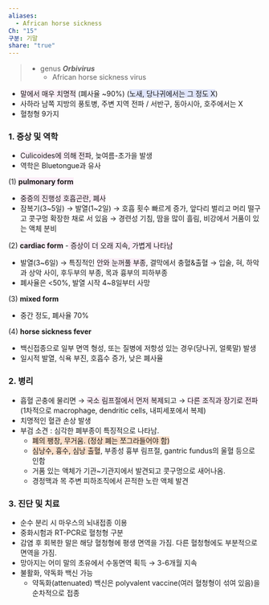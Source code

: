 ```yaml
---
aliases:
  - African horse sickness
Ch: "15"
구분: 기말
share: "true"
---
```

>- genus ***Orbivirus***
>	- African horse sickness virus

- <span style="background:#fceef8">말에서 매우 치명적</span> (폐사율 ~90%) (<span style="background:#e0e5fc">노새, 당나귀에서는 그 정도 X</span>)
- 사하라 남쪽 지방의 풍토병, 주변 지역 전파 / 서반구, 동아시아, 호주에서는 X
- 혈청형 9가지

### 1. 증상 및 역학
- <span style="background:#fceef8">Culicoides에 의해 전파</span>, 늦여름-초가을 발생
- 역학은 Bluetongue과 유사

(1) <b><span style="background:#fceef8">pulmonary form</span></b> 
- <span style="background:#fceef8">중증의 진행성 호흡곤란, 폐사</span>
- 잠복기(3~5일) → 발열(1~2일) → 호흡 횟수 빠르게 증가, 앞다리 벌리고 머리 떨구고 콧구멍 확장한 채로 서 있음 → 경련성 기침, 땀을 많이 흘림, 비강에서 거품이 있는 액체 분비

(2) <b><span style="background:#fceef8">cardiac form</span></b>
-<span style="background:#fceef8"> 증상이 더 오래 지속, 가볍게 나타남</span>
- 발열(3~6일) → 특징적인 <span style="background:#fceef8">안와 눈꺼풀 부종</span>, 결막에서 충혈&출혈 → 입술, 혀, 하악과 상악 사이, 후두부의 부종, 목과 흉부의 피하부종
- 폐사율은 <50%, 발열 시작 4~8일부터 사망

(3) **mixed form**
- 중간 정도, 폐사율 70%

(4) **horse sickness fever**
- 백신접종으로 일부 면역 형성, 또는 질병에 저항성 있는 경우(당나귀, 얼룩말) 발생
- 일시적 발열, 식욕 부진, 호흡수 증가, 낮은 폐사율

### 2. 병리
- 흡혈 곤충에 물리면
  → <span style="background:#fceef8">국소 림프절에서 먼저 복제</span>되고
  → <span style="background:#fceef8">다른 조직과 장기로 전파</span> (1차적으로 macrophage, dendritic cells, 내피세포에서 복제)
- 치명적인 혈관 손상 발생
- 부검 소견 : 심각한 폐부종이 특징적으로 나타남.
	- <span style="background:rgba(240, 107, 5, 0.2)">폐의 팽창, 무거움. (정상 폐는 쪼그라들어야 함)</span>
	- <span style="background:rgba(240, 107, 5, 0.2)">심낭수, 흉수, 심낭 출혈</span>, 부종성 흉부 림프절, gantric fundus의 울혈 등으로 인함
	- 거품 있는 액체가 기관~기관지에서 발견되고 콧구멍으로 새어나옴.
	- 경정맥과 목 주변 피하조직에서 끈적한 노란 액체 발견

### 3. 진단 및 치료
- 순수 분리 시 마우스의 뇌내접종 이용
- 중화시험과 RT-PCR로 혈청형 구분
- 감염 후 회복한 말은 해당 혈청형에 평생 면역을 가짐. 다른 혈청형에도 부분적으로 면역을 가짐.
- 망아지는 어미 말의 초유에서 수동면역 획득 → 3-6개월 지속
- 불활화, 약독화 백신 가능
	- 약독화(attenuated) 백신은 polyvalent vaccine(여러 혈청형이 섞여 있음)을 순차적으로 접종